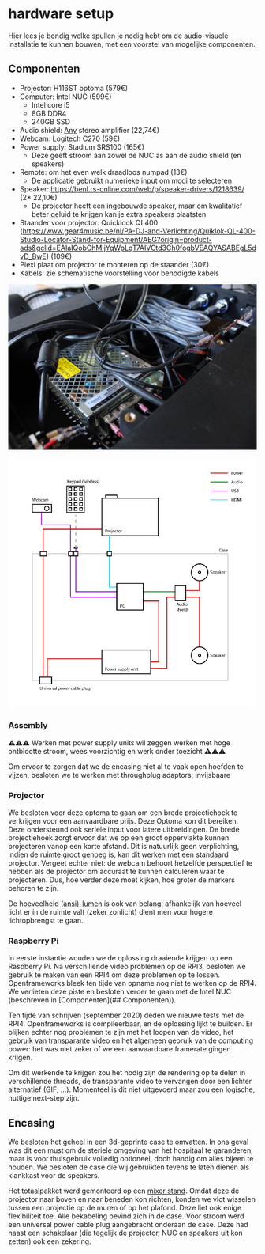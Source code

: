 # hardware setup

Hier lees je bondig welke spullen je nodig hebt om de audio-visuele installatie te kunnen bouwen, met een voorstel van mogelijke componenten.

## Componenten
* Projector:  H116ST optoma (579€)
* Computer: Intel NUC (599€)
  * Intel core i5
  * 8GB DDR4
  * 240GB SSD
* Audio shield: [Any](https://www.adafruit.com/product/1752) stereo amplifier (22,74€)
* Webcam: Logitech C270 (59€)
* Power supply: Stadium SRS100 (165€)
  * Deze geeft stroom aan zowel de NUC as aan de audio shield (en speakers)
* Remote: om het even welk draadloos numpad (13€)
  * De applicatie gebruikt numerieke input om modi te selecteren
* Speaker:   https://benl.rs-online.com/web/p/speaker-drivers/1218639/ (2* 22,10€)
  * De projector heeft een ingebouwde speaker, maar om kwalitatief beter geluid te krijgen kan je extra speakers plaatsten
* Staander voor projector: Quicklock QL400 (https://www.gear4music.be/nl/PA-DJ-and-Verlichting/Quiklok-QL-400-Studio-Locator-Stand-for-Equipment/AEG?origin=product-ads&gclid=EAIaIQobChMIjYqWpLqT7AIVCtd3Ch0fogbVEAQYASABEgL5dvD_BwE) (109€)
* Plexi plaat om projector te monteren op de staander (30€)
* Kabels: zie schematische voorstelling voor benodigde kabels

![Image of inside](images/inside.JPG)


![Image of inside](images/schematic.png)


### Assembly

⚠️⚠️⚠️ Werken met power supply units wil zeggen werken met hoge ontblootte stroom, wees voorzichtig en werk onder toezicht ⚠️⚠️⚠️

Om ervoor te zorgen dat we de encasing niet al te vaak open hoefden te vijzen, besloten we te werken met throughplug adaptors, invijsbaare 

### Projector

We besloten voor deze optoma te gaan om een brede projectiehoek te verkrijgen voor een aanvaardbare prijs. Deze Optoma kon dit bereiken. Deze ondersteund ook seriele input voor latere uitbreidingen.
De brede projectiehoek zorgt ervoor dat we op een groot oppervlakte kunnen projecteren vanop een korte afstand. 
Dit is natuurlijk geen verplichting, indien de ruimte groot genoeg is, kan dit werken met een standaard projector. Vergeet echter niet: de webcam behoort hetzelfde perspectief te hebben als de projector om accuraat te kunnen calculeren waar te projecteren. Dus, hoe verder deze moet kijken, hoe groter de markers behoren te zijn.

De hoeveelheid [(ansi)-lumen](https://nl.wikipedia.org/wiki/Lumen_(eenheid)#:~:text=De%20lumen%20(symbool%3A%20lm),lichtbron%20in%20alle%20richtingen%20uitstraalt.) is ook van belang: afhankelijk van hoeveel licht er in de ruimte valt (zeker zonlicht) dient men voor hogere lichtopbrengst te gaan. 


### Raspberry Pi

In eerste instantie wouden we de oplossing draaiende krijgen op een Raspberry Pi. Na verschillende video problemen op de RPI3, besloten we gebruik te maken van een RPI4 om deze problemen op te lossen. Openframeworks bleek ten tijde van opname nog niet te werken op de RPI4. We verlieten deze piste en besloten verder te gaan met de Intel NUC (beschreven in [Componenten](## Componenten)).

Ten tijde van schrijven (september 2020) deden we nieuwe tests met de RPI4. Openframeworks is compileerbaar, en de oplossing lijkt te builden. Er blijken echter nog problemen te zijn met het loopen van de video, het gebruik van transparante video en het algemeen gebruik van de computing power: het was niet zeker of we een aanvaardbare framerate gingen krijgen. 

Om dit werkende te krijgen zou het nodig zijn de rendering op te delen in verschillende threads, de transparante video te vervangen door een lichter alternatief (GIF, ...). Momenteel is dit niet uitgevoerd maar zou een logische, nuttige next-step zijn.

## Encasing

We besloten het geheel in een 3d-geprinte case te omvatten. In ons geval was dit een must om de steriele omgeving van het hospitaal te garanderen, maar is voor thuisgebruik volledig optioneel, doch handig om alles bijeen te houden. We besloten de case die wij gebruikten tevens te laten dienen als klankkast voor de speakers. 


Het totaalpakket werd gemonteerd op een [mixer stand](https://www.bax-shop.be/nl/19-inch-racks/quiklok-ql-400-desktopstand?gclid=EAIaIQobChMIs6SFkMzG5QIViIxRCh3yJQK5EAQYGCABEgIFMPD_BwE). Omdat deze de projector naar boven en naar beneden kon richten, konden we vlot wisselen tussen een projectie op de muren of op het plafond. Deze liet ook enige flexibiliteit toe. Alle bekabeling bevind zich in de case. Voor stroom werd een universal power cable plug aangebracht onderaan de case. Deze had naast een schakelaar (die tegelijk de projector, NUC en speakers uit kon zetten) ook een zekering. 

